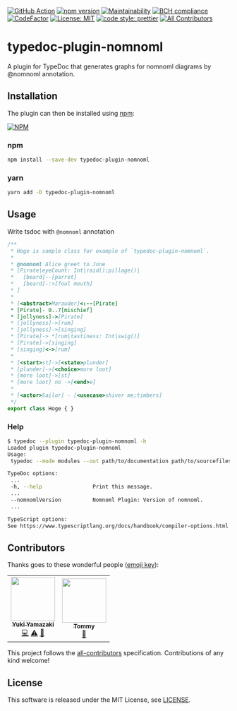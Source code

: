 [![GitHub Action](https://github.com/kamiazya/typedoc-plugin-nomnoml/workflows/Node%20CI/badge.svg)](https://github.com/kamiazya/typedoc-plugin-nomnoml/actions?workflow=Node+CI) [![npm version](https://badge.fury.io/js/typedoc-plugin-nomnoml.svg)](https://badge.fury.io/js/typedoc-plugin-nomnoml) [![Maintainability](https://api.codeclimate.com/v1/badges/330fef9d4d98238e09c1/maintainability)](https://codeclimate.com/github/kamiazya/typedoc-plugin-nomnoml/maintainability) [![BCH compliance](https://bettercodehub.com/edge/badge/kamiazya/typedoc-plugin-nomnoml?branch=master)](https://bettercodehub.com/) [![CodeFactor](https://www.codefactor.io/repository/github/kamiazya/typedoc-plugin-nomnoml/badge)](https://www.codefactor.io/repository/github/kamiazya/typedoc-plugin-nomnoml) [![License: MIT](https://img.shields.io/badge/License-MIT-yellow.svg)](https://opensource.org/licenses/MIT) [![code style: prettier](https://img.shields.io/badge/code_style-prettier-ff69b4.svg)](https://github.com/prettier/prettier) <!-- ALL-CONTRIBUTORS-BADGE:START - Do not remove or modify this section -->
[![All Contributors](https://img.shields.io/badge/all_contributors-2-orange.svg?style=flat-square)](#contributors-)
<!-- ALL-CONTRIBUTORS-BADGE:END -->

# typedoc-plugin-nomnoml

A plugin for TypeDoc that generates graphs for nomnoml diagrams by @nomnoml annotation.

## Installation

The plugin can then be installed using [npm](https://www.npmjs.com/):

[![NPM](https://nodei.co/npm/typedoc-plugin-nomnoml.png)](https://nodei.co/npm/typedoc-plugin-nomnoml/)

### npm

```bash
npm install --save-dev typedoc-plugin-nomnoml
```

### yarn

```bash
yarn add -D typedoc-plugin-nomnoml
```

## Usage

Write tsdoc with `@nomnoml` annotation

```typescript
/**
 * Hoge is sample class for example of `typedoc-plugin-nomnoml`.
 *
 * @nomnoml Alice greet to Jone
 * [Pirate|eyeCount: Int|raid();pillage()|
 *   [beard]--[parrot]
 *   [beard]-:>[foul mouth]
 * ]
 *
 * [<abstract>Marauder]<:--[Pirate]
 * [Pirate]- 0..7[mischief]
 * [jollyness]->[Pirate]
 * [jollyness]->[rum]
 * [jollyness]->[singing]
 * [Pirate]-> *[rum|tastiness: Int|swig()]
 * [Pirate]->[singing]
 * [singing]<->[rum]
 *
 * [<start>st]->[<state>plunder]
 * [plunder]->[<choice>more loot]
 * [more loot]->[st]
 * [more loot] no ->[<end>e]
 *
 * [<actor>Sailor] - [<usecase>shiver me;timbers]
 */
export class Hoge { }
```

### Help

```bash
$ typedoc --plugin typedoc-plugin-nomnoml -h
Loaded plugin typedoc-plugin-nomnoml
Usage:
 typedoc --mode modules --out path/to/documentation path/to/sourcefiles

TypeDoc options:
 ...
 -h, --help                Print this message.
 ...
 --nomnomlVersion          Nomnoml Plugin: Version of nomnoml.
 ...

TypeScript options:
See https://www.typescriptlang.org/docs/handbook/compiler-options.html
```

## Contributors

Thanks goes to these wonderful people ([emoji key](https://allcontributors.org/docs/en/emoji-key)):

<!-- ALL-CONTRIBUTORS-LIST:START - Do not remove or modify this section -->
<!-- prettier-ignore-start -->
<!-- markdownlint-disable -->
<table>
  <tr>
    <td align="center"><a href="http://blog.kamiazya.tech/"><img src="https://avatars0.githubusercontent.com/u/35218186?v=4" width="100px;" alt=""/><br /><sub><b>Yuki Yamazaki</b></sub></a><br /><a href="https://github.com/kamiazya/typedoc-plugin-nomnoml/commits?author=kamiazya" title="Code">💻</a> <a href="https://github.com/kamiazya/typedoc-plugin-nomnoml/commits?author=kamiazya" title="Tests">⚠️</a> <a href="https://github.com/kamiazya/typedoc-plugin-nomnoml/commits?author=kamiazya" title="Documentation">📖</a></td>
    <td align="center"><a href="https://github.com/baronTommy"><img src="https://avatars2.githubusercontent.com/u/16768208?v=4" width="100px;" alt=""/><br /><sub><b>Tommy</b></sub></a><br /><a href="#ideas-baronTommy" title="Ideas, Planning, & Feedback">🤔</a></td>
  </tr>
</table>

<!-- markdownlint-enable -->
<!-- prettier-ignore-end -->
<!-- ALL-CONTRIBUTORS-LIST:END -->

This project follows the [all-contributors](https://github.com/all-contributors/all-contributors)
specification. Contributions of any kind welcome!

## License

This software is released under the MIT License, see [LICENSE](./LICENSE).
